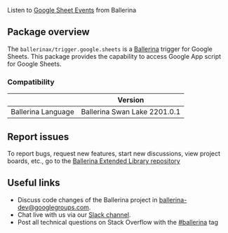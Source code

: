 Listen to [Google Sheet Events](https://developers.google.com/apps-script/guides/sheets) from Ballerina

## Package overview
The `ballerinax/trigger.google.sheets` is a [Ballerina](https://ballerina.io/) trigger for Google Sheets.
This package provides the capability to access Google App script for Google Sheets.

### Compatibility
|                               | Version                        |
|-------------------------------|--------------------------------|
| Ballerina Language            | Ballerina Swan Lake 2201.0.1   |

## Report issues
To report bugs, request new features, start new discussions, view project boards, etc., go to the [Ballerina Extended Library repository](https://github.com/ballerina-platform/ballerina-extended-library)

## Useful links
- Discuss code changes of the Ballerina project in [ballerina-dev@googlegroups.com](mailto:ballerina-dev@googlegroups.com).
- Chat live with us via our [Slack channel](https://ballerina.io/community/slack/).
- Post all technical questions on Stack Overflow with the [#ballerina](https://stackoverflow.com/questions/tagged/ballerina) tag